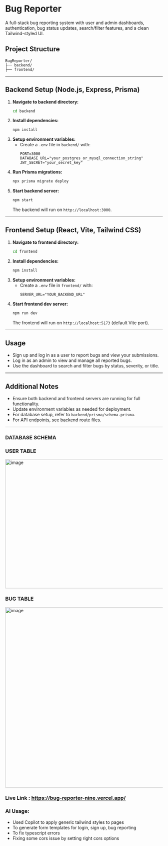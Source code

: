 # Bug Reporter

A full-stack bug reporting system with user and admin dashboards, authentication, bug status updates, search/filter features, and a clean Tailwind-styled UI.

## Project Structure
```
BugReporter/
├── backend/
├── frontend/
```

---

## Backend Setup (Node.js, Express, Prisma)

1. **Navigate to backend directory:**
   ```sh
   cd backend
   ```
2. **Install dependencies:**
   ```sh
   npm install
   ```
3. **Setup environment variables:**
   - Create a `.env` file in `backend/` with:
     ```env
     PORT=3000
     DATABASE_URL="your_postgres_or_mysql_connection_string"
     JWT_SECRET="your_secret_key"
     ```
4. **Run Prisma migrations:**
   ```sh
   npx prisma migrate deploy
   ```
5. **Start backend server:**
   ```sh
   npm start
   ```
   The backend will run on `http://localhost:3000`.

---

## Frontend Setup (React, Vite, Tailwind CSS)

1. **Navigate to frontend directory:**
   ```sh
   cd frontend
   ```
2. **Install dependencies:**
   ```sh
   npm install
   ```
3. **Setup environment variables:**
   - Create a `.env` file in `frontend/` with:
     ```env
     SERVER_URL="YOUR_BACKEND_URL"
     ```
4. **Start frontend dev server:**
   ```sh
   npm run dev
   ```
   The frontend will run on `http://localhost:5173` (default Vite port).

---

## Usage
- Sign up and log in as a user to report bugs and view your submissions.
- Log in as an admin to view and manage all reported bugs.
- Use the dashboard to search and filter bugs by status, severity, or title.

---

## Additional Notes
- Ensure both backend and frontend servers are running for full functionality.
- Update environment variables as needed for deployment.
- For database setup, refer to `backend/prisma/schema.prisma`.
- For API endpoints, see backend route files.

---


### DATABASE SCHEMA

### USER TABLE
<img width="700" height="411" alt="image" src="https://github.com/user-attachments/assets/958fc9ee-148b-4329-af4c-06460a64382e" />


### BUG TABLE
<img width="1168" height="574" alt="image" src="https://github.com/user-attachments/assets/4f6b6a22-c968-4ad1-a5cd-1eef554b8fc0" />


### Live Link : https://bug-reporter-nine.vercel.app/

### AI Usage:

- Used Copilot to apply generic tailwind styles to pages
- To generate form templates for login, sign up, bug reporting
- To fix typescript errors
- Fixing some cors issue by setting right cors options


